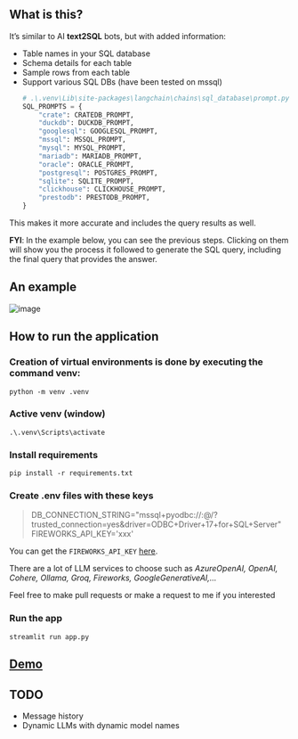 ## What is this?
It’s similar to AI **text2SQL** bots, but with added information:
- Table names in your SQL database
- Schema details for each table
- Sample rows from each table
- Support various SQL DBs (have been tested on mssql)
  ```py
  # .\.venv\Lib\site-packages\langchain\chains\sql_database\prompt.py
  SQL_PROMPTS = {
      "crate": CRATEDB_PROMPT,
      "duckdb": DUCKDB_PROMPT,
      "googlesql": GOOGLESQL_PROMPT,
      "mssql": MSSQL_PROMPT,
      "mysql": MYSQL_PROMPT,
      "mariadb": MARIADB_PROMPT,
      "oracle": ORACLE_PROMPT,
      "postgresql": POSTGRES_PROMPT,
      "sqlite": SQLITE_PROMPT,
      "clickhouse": CLICKHOUSE_PROMPT,
      "prestodb": PRESTODB_PROMPT,
  }
  ```
This makes it more accurate and includes the query results as well.

**FYI**: In the example below, you can see the previous steps. Clicking on them will show you the process it followed to generate the SQL query, including the final query that provides the answer.

## An example

![image](https://github.com/user-attachments/assets/dba0ea54-c644-4234-a5e4-26fc18fd50d7)

## How to run the application

### Creation of virtual environments is done by executing the command venv:

`python -m venv .venv`

### Active venv (window)

`.\.venv\Scripts\activate`

### Install requirements

`pip install -r requirements.txt`

### Create .env files with these keys

> DB_CONNECTION_STRING="mssql+pyodbc://<username>:<password>@<server-name>/<db-name>?trusted_connection=yes&driver=ODBC+Driver+17+for+SQL+Server"
> FIREWORKS_API_KEY='xxx'

You can get the `FIREWORKS_API_KEY` [here](https://fireworks.ai/account/api-keys). 

There are a lot of LLM services to choose such as *AzureOpenAI, OpenAI, Cohere, Ollama, Groq, Fireworks, GoogleGenerativeAI,...*

Feel free to make pull requests or make a request to me if you interested
### Run the app

`streamlit run app.py`

## [Demo](https://minh-sql-agent.streamlit.app/)

## TODO

- Message history
- Dynamic LLMs with dynamic model names
